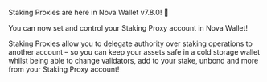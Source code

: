 Staking Proxies are here in Nova Wallet v7.8.0! 🎁

You can now set and control your Staking Proxy account in Nova Wallet!

Staking Proxies allow you to delegate authority over staking operations to another account – so you can keep your assets safe in a cold storage wallet whilst being able to change validators, add to your stake, unbond and more from your Staking Proxy account!